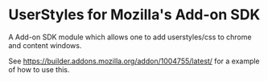 # UserStyles for Mozilla's Add-on SDK

A Add-on SDK module which allows one to add userstyles/css to chrome and content
windows.

See https://builder.addons.mozilla.org/addon/1004755/latest/ for a example of
how to use this.
